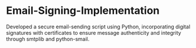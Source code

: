# Email-Signing-Implementation
Developed a secure email-sending script using Python, incorporating digital signatures with certificates to ensure message authenticity and integrity through smtplib and python-smail.

